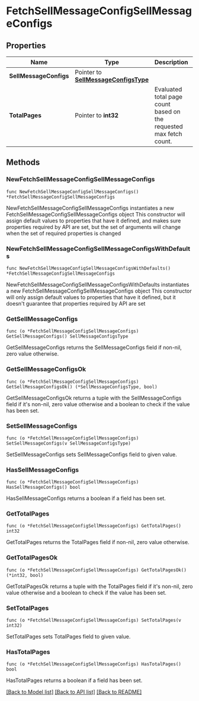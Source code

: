 # FetchSellMessageConfigSellMessageConfigs

## Properties

Name | Type | Description | Notes
------------ | ------------- | ------------- | -------------
**SellMessageConfigs** | Pointer to [**SellMessageConfigsType**](SellMessageConfigsType.md) |  | [optional] 
**TotalPages** | Pointer to **int32** | Evaluated total page count based on the requested max fetch count. | [optional] 

## Methods

### NewFetchSellMessageConfigSellMessageConfigs

`func NewFetchSellMessageConfigSellMessageConfigs() *FetchSellMessageConfigSellMessageConfigs`

NewFetchSellMessageConfigSellMessageConfigs instantiates a new FetchSellMessageConfigSellMessageConfigs object
This constructor will assign default values to properties that have it defined,
and makes sure properties required by API are set, but the set of arguments
will change when the set of required properties is changed

### NewFetchSellMessageConfigSellMessageConfigsWithDefaults

`func NewFetchSellMessageConfigSellMessageConfigsWithDefaults() *FetchSellMessageConfigSellMessageConfigs`

NewFetchSellMessageConfigSellMessageConfigsWithDefaults instantiates a new FetchSellMessageConfigSellMessageConfigs object
This constructor will only assign default values to properties that have it defined,
but it doesn't guarantee that properties required by API are set

### GetSellMessageConfigs

`func (o *FetchSellMessageConfigSellMessageConfigs) GetSellMessageConfigs() SellMessageConfigsType`

GetSellMessageConfigs returns the SellMessageConfigs field if non-nil, zero value otherwise.

### GetSellMessageConfigsOk

`func (o *FetchSellMessageConfigSellMessageConfigs) GetSellMessageConfigsOk() (*SellMessageConfigsType, bool)`

GetSellMessageConfigsOk returns a tuple with the SellMessageConfigs field if it's non-nil, zero value otherwise
and a boolean to check if the value has been set.

### SetSellMessageConfigs

`func (o *FetchSellMessageConfigSellMessageConfigs) SetSellMessageConfigs(v SellMessageConfigsType)`

SetSellMessageConfigs sets SellMessageConfigs field to given value.

### HasSellMessageConfigs

`func (o *FetchSellMessageConfigSellMessageConfigs) HasSellMessageConfigs() bool`

HasSellMessageConfigs returns a boolean if a field has been set.

### GetTotalPages

`func (o *FetchSellMessageConfigSellMessageConfigs) GetTotalPages() int32`

GetTotalPages returns the TotalPages field if non-nil, zero value otherwise.

### GetTotalPagesOk

`func (o *FetchSellMessageConfigSellMessageConfigs) GetTotalPagesOk() (*int32, bool)`

GetTotalPagesOk returns a tuple with the TotalPages field if it's non-nil, zero value otherwise
and a boolean to check if the value has been set.

### SetTotalPages

`func (o *FetchSellMessageConfigSellMessageConfigs) SetTotalPages(v int32)`

SetTotalPages sets TotalPages field to given value.

### HasTotalPages

`func (o *FetchSellMessageConfigSellMessageConfigs) HasTotalPages() bool`

HasTotalPages returns a boolean if a field has been set.


[[Back to Model list]](../README.md#documentation-for-models) [[Back to API list]](../README.md#documentation-for-api-endpoints) [[Back to README]](../README.md)


